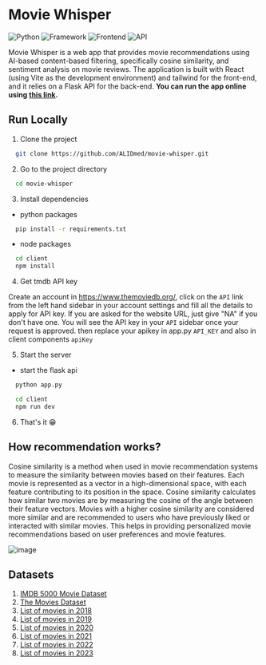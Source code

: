 
# Movie Whisper

![Python](https://img.shields.io/badge/Python-3.8-blueviolet)
![Framework](https://img.shields.io/badge/Framework-Flask-red)
![Frontend](https://img.shields.io/badge/Frontend-HTML/CSS/JS-green)
![API](https://img.shields.io/badge/API-TMDB-fcba03)

Movie Whisper is a web app that provides movie recommendations using AI-based content-based filtering, specifically cosine similarity, and sentiment analysis on movie reviews. The application is built with React (using Vite as the development environment) and tailwind for the front-end, and it relies on a Flask API for the back-end.
**You can run the app online using [this link](https://zaraki000.github.io/vite-deploy/).**





## Run Locally

1. Clone the project

```bash
  git clone https://github.com/ALIDmed/movie-whisper.git
```

2. Go to the project directory

```bash
  cd movie-whisper
```

3. Install dependencies
* python packages
```bash
  pip install -r requirements.txt
```
* node packages
```bash
  cd client
  npm install
```
4. Get tmdb API key

Create an account in https://www.themoviedb.org/, click on the `API` link from the left hand sidebar in your account settings and fill all the details to apply for API key. If you are asked for the website URL, just give "NA" if you don't have one. You will see the API key in your `API` sidebar once your request is approved. then replace your apikey in app.py `API_KEY` and also in client components `apiKey`

5. Start the server

* start the flask api
```bash
  python app.py
```

```bash
  cd client
  npm run dev
```

6. That's it 😁


## How recommendation works?

Cosine similarity is a method when used in movie recommendation systems to measure the similarity between movies based on their features. Each movie is represented as a vector in a high-dimensional space, with each feature contributing to its position in the space. Cosine similarity calculates how similar two movies are by measuring the cosine of the angle between their feature vectors. Movies with a higher cosine similarity are considered more similar and are recommended to users who have previously liked or interacted with similar movies. This helps in providing personalized movie recommendations based on user preferences and movie features.

![image](https://user-images.githubusercontent.com/36665975/70401457-a7530680-1a55-11ea-9158-97d4e8515ca4.png)


## Datasets

1. [IMDB 5000 Movie Dataset](https://www.kaggle.com/carolzhangdc/imdb-5000-movie-dataset)
2. [The Movies Dataset](https://www.kaggle.com/rounakbanik/the-movies-dataset)
3. [List of movies in 2018](https://en.wikipedia.org/wiki/List_of_American_films_of_2018)
4. [List of movies in 2019](https://en.wikipedia.org/wiki/List_of_American_films_of_2019)
5. [List of movies in 2020](https://en.wikipedia.org/wiki/List_of_American_films_of_2020)
5. [List of movies in 2021](https://en.wikipedia.org/wiki/List_of_American_films_of_2021)
5. [List of movies in 2022](https://en.wikipedia.org/wiki/List_of_American_films_of_2022)
5. [List of movies in 2023](https://en.wikipedia.org/wiki/List_of_American_films_of_2023)


